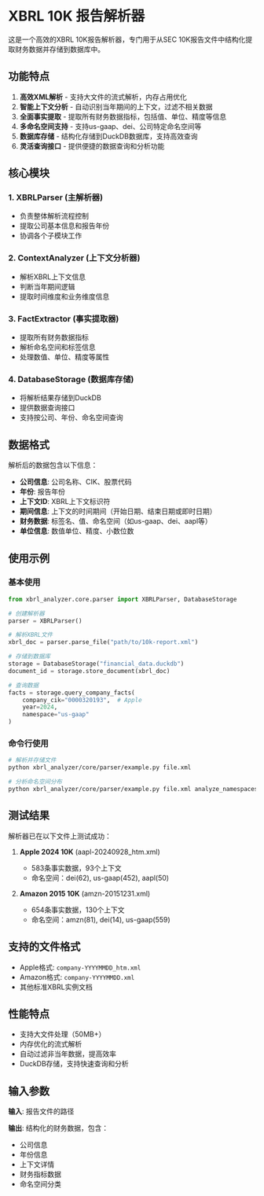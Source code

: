 # XBRL 10K 报告解析器

这是一个高效的XBRL 10K报告解析器，专门用于从SEC 10K报告文件中结构化提取财务数据并存储到数据库中。

## 功能特点

1. **高效XML解析** - 支持大文件的流式解析，内存占用优化
2. **智能上下文分析** - 自动识别当年期间的上下文，过滤不相关数据
3. **全面事实提取** - 提取所有财务数据指标，包括值、单位、精度等信息
4. **多命名空间支持** - 支持us-gaap、dei、公司特定命名空间等
5. **数据库存储** - 结构化存储到DuckDB数据库，支持高效查询
6. **灵活查询接口** - 提供便捷的数据查询和分析功能

## 核心模块

### 1. XBRLParser (主解析器)
- 负责整体解析流程控制
- 提取公司基本信息和报告年份
- 协调各个子模块工作

### 2. ContextAnalyzer (上下文分析器)
- 解析XBRL上下文信息
- 判断当年期间逻辑
- 提取时间维度和业务维度信息

### 3. FactExtractor (事实提取器)
- 提取所有财务数据指标
- 解析命名空间和标签信息
- 处理数值、单位、精度等属性

### 4. DatabaseStorage (数据库存储)
- 将解析结果存储到DuckDB
- 提供数据查询接口
- 支持按公司、年份、命名空间查询

## 数据格式

解析后的数据包含以下信息：
- **公司信息**: 公司名称、CIK、股票代码
- **年份**: 报告年份
- **上下文ID**: XBRL上下文标识符
- **期间信息**: 上下文的时间期间（开始日期、结束日期或即时日期）
- **财务数据**: 标签名、值、命名空间（如us-gaap、dei、aapl等）
- **单位信息**: 数值单位、精度、小数位数

## 使用示例

### 基本使用

```python
from xbrl_analyzer.core.parser import XBRLParser, DatabaseStorage

# 创建解析器
parser = XBRLParser()

# 解析XBRL文件
xbrl_doc = parser.parse_file("path/to/10k-report.xml")

# 存储到数据库
storage = DatabaseStorage("financial_data.duckdb")
document_id = storage.store_document(xbrl_doc)

# 查询数据
facts = storage.query_company_facts(
    company_cik="0000320193",  # Apple
    year=2024,
    namespace="us-gaap"
)
```

### 命令行使用

```bash
# 解析并存储文件
python xbrl_analyzer/core/parser/example.py file.xml

# 分析命名空间分布
python xbrl_analyzer/core/parser/example.py file.xml analyze_namespaces
```

## 测试结果

解析器已在以下文件上测试成功：

1. **Apple 2024 10K** (aapl-20240928_htm.xml)
   - 583条事实数据，93个上下文
   - 命名空间：dei(62), us-gaap(452), aapl(50)

2. **Amazon 2015 10K** (amzn-20151231.xml)
   - 654条事实数据，130个上下文
   - 命名空间：amzn(81), dei(14), us-gaap(559)

## 支持的文件格式

- Apple格式: `company-YYYYMMDD_htm.xml`
- Amazon格式: `company-YYYYMMDD.xml`
- 其他标准XBRL实例文档

## 性能特点

- 支持大文件处理（50MB+）
- 内存优化的流式解析
- 自动过滤非当年数据，提高效率
- DuckDB存储，支持快速查询和分析

## 输入参数

**输入**: 报告文件的路径

**输出**: 结构化的财务数据，包含：
- 公司信息
- 年份信息
- 上下文详情
- 财务指标数据
- 命名空间分类
